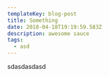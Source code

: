 ```yaml
---
templateKey: blog-post
title: Something
date: 2018-04-18T19:19:59.583Z
description: awesome sauce
tags:
  - asd
---
```

sdasdasdasd

